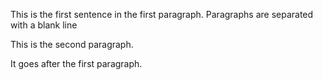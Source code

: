 This is the first sentence in the first paragraph. Paragraphs are separated with a blank line 

This is the second paragraph.

It goes after the first paragraph. 



